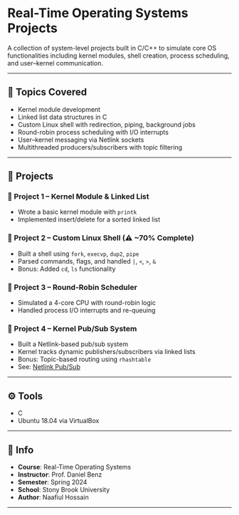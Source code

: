 # Real-Time Operating Systems Projects

A collection of system-level projects built in C/C++ to simulate core OS functionalities including kernel modules, shell creation, process scheduling, and user–kernel communication.

---

## 🧠 Topics Covered

- Kernel module development
- Linked list data structures in C
- Custom Linux shell with redirection, piping, background jobs
- Round-robin process scheduling with I/O interrupts
- User–kernel messaging via Netlink sockets
- Multithreaded producers/subscribers with topic filtering

---

## 📁 Projects

### 🔹 Project 1 – Kernel Module & Linked List
- Wrote a basic kernel module with `printk`
- Implemented insert/delete for a sorted linked list

### 🔹 Project 2 – Custom Linux Shell (⚠️ ~70% Complete)
- Built a shell using `fork`, `execvp`, `dup2`, `pipe`
- Parsed commands, flags, and handled `|`, `<`, `>`, `&`
- Bonus: Added `cd`, `ls` functionality

### 🔹 Project 3 – Round-Robin Scheduler
- Simulated a 4-core CPU with round-robin logic
- Handled process I/O interrupts and re-queuing

### 🔹 Project 4 – Kernel Pub/Sub System
- Built a Netlink-based pub/sub system
- Kernel tracks dynamic publishers/subscribers via linked lists
- Bonus: Topic-based routing using `rhashtable`
- See:  [Netlink Pub/Sub](https://github.com/SkrtSkrtSkrtttt/netlink-pubsub-rtos)
---

## ⚙️ Tools

- C
- Ubuntu 18.04 via VirtualBox  
---

## 📌 Info

- **Course**: Real-Time Operating Systems  
- **Instructor**: Prof. Daniel Benz  
- **Semester**: Spring 2024  
- **School**: Stony Brook University  
- **Author**: Naafiul Hossain

---

